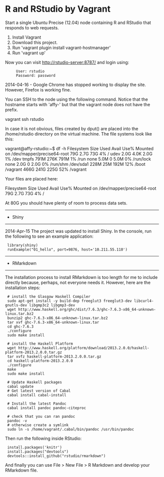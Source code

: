 R and RStudio by Vagrant
=======================

Start a single Ubuntu Precise (12.04) node containing R and RStudio that responds to web requests.

1. Install Vagrant
2. Download this project.
3. Run 'vagrant plugin install vagrant-hostmanager'
4. Run 'vagrant up'

Now you can visit <a target="_blank" href="http://rstudio-server:8787/">http://rstudio-server:8787/</a> and login using:

```
     User: rstudio
     Password: password
```


2014-04-16 - Google Chrome has stopped working to display the site. However, Firefox is working fine.

You can SSH to the node using the following command. Notice that the hostname starts with 'affy-' but that 
the vagrant node does not have the prefix.

vagrant ssh rstudio

In case it is not obvious, files created by dput() are placed into the /home/rstudio directory on the virtual 
machine. The file systems look like this:

vagrant@affy-rstudio:~$ df -h
Filesystem                  Size  Used Avail Use% Mounted on
/dev/mapper/precise64-root   79G  2.7G   73G   4% /
udev                        2.0G  4.0K  2.0G   1% /dev
tmpfs                       791M  276K  791M   1% /run
none                        5.0M     0  5.0M   0% /run/lock
none                        2.0G     0  2.0G   0% /run/shm
/dev/sda1                   228M   25M  192M  12% /boot
/vagrant                    466G  241G  225G  52% /vagrant

Your files are placed here:

Filesystem                  Size  Used Avail Use% Mounted on
/dev/mapper/precise64-root   79G  2.7G   73G   4% /

At 80G you should have plenty of room to process data sets.

----------------
- Shiny
----------------

2014-Apr-15 The project was updated to install Shiny. In the console, run the following to see an example application:

     library(shiny)
     runExample("01_hello", port=9876, host='10.211.55.110')

----------------
- RMarkdown
----------------

The installation process to install RMarkdown is too length for me to include directly because, perhaps, not everyone needs it. However, here are the installation steps:

     # install the Glasgow Haskell Compiler
     sudo apt-get install -y build-dep freeglut3 freeglut3-dev libcurl4-gnutls-dev libgmp3c2 libgmp3-dev 
     wget http://www.haskell.org/ghc/dist/7.6.3/ghc-7.6.3-x86_64-unknown-linux.tar.bz2
     bunzip2 ghc-7.6.3-x86_64-unknown-linux.tar.bz2
     tar xvf ghc-7.6.3-x86_64-unknown-linux.tar
     cd ghc-7.6.3
     ./configure
     sudo make install

     # install the Haskell Platform
     wget http://www.haskell.org/platform/download/2013.2.0.0/haskell-platform-2013.2.0.0.tar.gz
     tar xvfz haskell-platform-2013.2.0.0.tar.gz
     cd haskell-platform-2013.2.0.0
     ./configure
     make
     sudo make install

     # Update Haskell packages
     cabal update
     # Get latest version of Cabal
     cabal install cabal-install

     # Install the latest Pandoc
     cabal install pandoc pandoc-citeproc

     # check that you can ran pandoc
     pandoc -v
     # otherwise create a symlink
     sudo ln -s /home/vagrant/.cabal/bin/pandoc /usr/bin/pandoc

Then run the following inside RStudio:

     install.packages('knitr')
     install.packages("devtools")
     devtools::install_github("rstudio/rmarkdown")

And finally you can use File > New File > R Markdown and develop your RMarkdown file.

